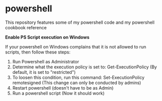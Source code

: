 # powershell
This repository features some of my powershell code and my powershell cookbook reference

**Enable PS Script execution on Windows**

If your powershell on Windows complains that it is not allowed to run scripts, then follow these steps:
1) Run Powershell as Administrator
2) Determine what the execution policy is set to:
Get-ExecutionPolicy
(By default, it is set to "restricted")
3) To loosen this condition, run this command:
Set-ExecutionPolicy remotesigned
(This change can only be conducted by admins)
4) Restart powershell (doesn't have to be as Admin)
5) Run a powershell script (Now it should work)
